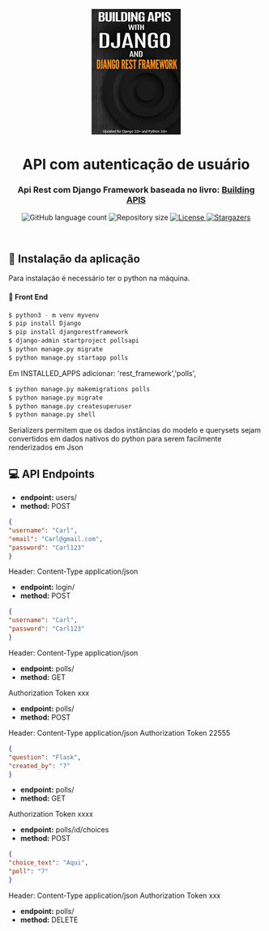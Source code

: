 <p align="center">
  <img alt="li" title="Proffy" src="li.jpg" />
</p>

<h1 align="center">
  API com autenticação  de usuário 
</h1>

<h3 align="center">
  Api Rest com Django Framework baseada no livro: 
  <a href="https://readthedocs.org/projects/djangoapibook/downloads/pdf/latest/">Building APIS</a>
</h3>

<p align="center">
  <img alt="GitHub language count" src="https://img.shields.io/github/languages/count/Bonizario/proffy?color=6842C2">

  <img alt="Repository size" src="https://img.shields.io/github/repo-size/bonizario/proffy?color=774DD6">


  <a href="https://github.com/Bonizario/proffy/blob/master/LICENSE">
    <img alt="License" src="https://img.shields.io/github/license/bonizario/proffy?color=04D361">
  </a>

  <a href="https://github.com/Bonizario/proffy/stargazers">
    <img alt="Stargazers" src="https://img.shields.io/github/stars/bonizario/proffy?style=social">
  </a>
</p>

<br />

## :pencil: Instalação da aplicação 

Para instalação é necessário ter o python na máquina.
#### :cherry_blossom: Front End
  ``` bash
$ python3 - m venv myvenv
$ pip install Django
$ pip install djangorestframework
$ django-admin startproject pollsapi
$ python manage.py migrate
$ python manage.py startapp polls

```
 Em INSTALLED_APPS adicionar: 'rest_framework','polls',

 ``` bash
$ python manage.py makemigrations polls
$ python manage.py migrate
$ python manage.py createsuperuser
$ python manage.py shell
```

Serializers permitem que os dados instâncias do modelo e querysets sejam convertidos em dados nativos do python para serem facilmente renderizados em Json


## 💻 API Endpoints


- **endpoint:** users/
- **method:** POST 
```json
{
"username": "Carl",
"email": "Carl@gmail.com",
"password": "Carl123"
}
```
Header: Content-Type application/json
- **endpoint:** login/
- **method:** POST 
```json
{
"username": "Carl",
"password": "Carl123"
}
```

Header: Content-Type application/json
- **endpoint:** polls/
- **method:** GET

Authorization Token xxx

- **endpoint:** polls/
- **method:** POST

Header: Content-Type application/json
Authorization Token 22555
```json
{
"question": "Flask",
"created_by": "7"
}
```
- **endpoint:** polls/<id>
- **method:** GET 

Authorization Token xxxx

- **endpoint:**  polls/id/choices
- **method:** POST

```json
{
"choice_text": "Aqui",
"poll": "7"
}
```
Header: Content-Type application/json
Authorization Token xxx

- **endpoint:** polls/<id>
- **method:** DELETE


